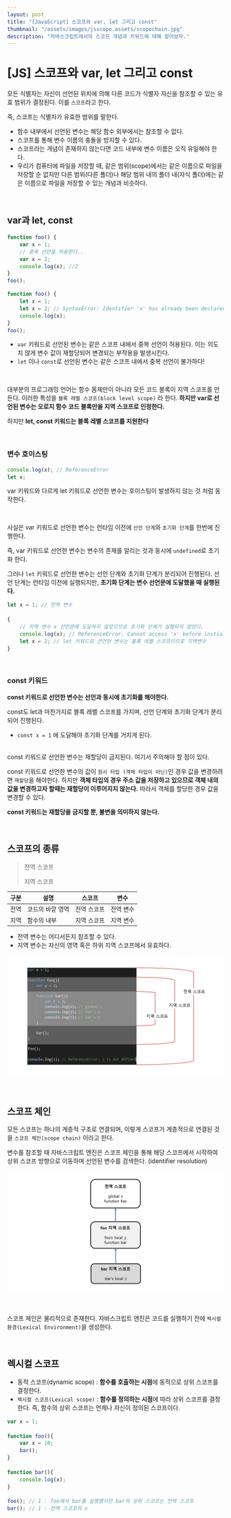 ```yaml
---
layout: post
title: "[JavaScript] 스코프와 var, let 그리고 const"
thumbnail: "/assets/images/jsscope.assets/scopechain.jpg"
description: "자바스크립트에서의 스코프 개념과 키워드에 대해 알아보자."
---
```


# [JS] 스코프와 var, let 그리고 const

모든 식별자는 자신이 선언된 위치에 의해 다른 코드가 식별자 자신을 참조할 수 있는 유효 범위가 결정된다. 이를 `스코프`라고 한다.

즉, 스코프는 식별자가 유효한 범위를 말한다.

- 함수 내부에서 선언된 변수는 해당 함수 외부에서는 참조할 수 없다.
- 스코프를 통해 변수 이름의 충돌을 방지할 수 있다.
- 스코프라는 개념이 존재하지 않는다면 코드 내부에 변수 이름은 오직 유일해야 한다.
- 우리가 컴퓨터에 파일을 저장할 때, 같은 범위(scope)에서는 같은 이름으로 파일을 저장할 순 없지만 다른 범위(다른 폴더)나 해당 범위 내의 폴더 내(자식 폴더)에는 같은 이름으로 파일을 저장할 수 있는 개념과 비슷하다.

<br>

## var과 let, const

```javascript
function foo() {
    var x = 1;
    // 중복 선언을 허용한다..
    var x = 2;
    console.log(x); //2
}
foo();
```

```javascript
function foo() {
    let x = 1;
    let x = 2; // SyntaxError: Identifier 'x' has already been declared
    console.log(x);
}
foo();
```

- `var` 키워드로 선언된 변수는 같은 스코프 내에서 중복 선언이 허용된다. 이는 의도치 않게 변수 값이 재할당되어 변경되는 부작용을 발생시킨다.
- `let` 이나 `const`로 선언된 변수는 같은 스코프 내에서 중복 선언이 불가하다!

<br>

대부분의 프로그래밍 언어는 함수 몸체만이 아니라 모든 코드 블록이 지역 스코프를 만든다. 이러한 특성을 `블록 레벨 스코프(block level scope)` 라 한다. **하지만 var로 선언된 변수는 오로지 함수 코드 블록만을 지역 스코프로 인정한다.**

하지만 **let, const 키워드는 블록 레벨 스코프를 지원한다**

<br>

### 변수 호이스팅

```javascript
console.log(x); // ReferenceError
let x;
```

var 키워드와 다르게 let 키워드로 선언한 변수는 호이스팅이 발생하지 않는 것 처럼 동작한다.

<br>

사실은 var 키워드로 선언한 변수는 런타임 이전에 `선언 단계`와 `초기화 단계`를 한번에 진행한다.

즉, var 키워드로 선언한 변수는 변수의 존재를 알리는 것과 동시에 `undefined`로 초기화 한다.

그러나 `let` 키워드로 선언한 변수는 선언 단계와 초기화 단계가 분리되어 진행된다. 선언 단계는 런타임 이전에 실행되지만, **초기화 단계는 변수 선언문에 도달했을 때 실행된다.**

```javascript
let x = 1; // 전역 변수

{	
    // 지역 변수 x 선언문에 도달하지 않았으므로 초기화 단계가 실행되지 않았다.
    console.log(x); // ReferenceError: Cannot access 'x' before initialization
    let x = 2; // let 키워드로 선언한 변수는 블록 레벨 스코프이므로 지역변수
}
```

<br>

### const 키워드

**const 키워드로 선언한 변수는 선언과 동시에 초기화를 해야한다.**

const도 let과 마찬가지로 블록 레벨 스코프를 가지며, 선언 단계와 초기화 단계가 분리되어 진행된다.

- `const x = 1` 에 도달해야 초기화 단계를 거치게 된다.

<br>const 키워드로 선언한 변수는 재할당이 금지된다. 여기서 주의해야 할 점이 있다.

const 키워드로 선언한 변수의 값이 `원시 타입 (객체 타입이 아닌)`인 경우 값을 변경하려면 `재할당`을 해야한다. 하지만 **객체 타입의 경우 주소 값을 저장하고 있으므로 객체 내의 값을 변경하고자 할때는 재할당이 이루어지지 않는다.** 따라서 객체를 할당한 경우 값을 변경할 수 있다.

**const 키워드는 재할당을 금지할 뿐, 불변을 의미하지 않는다.**

<br>

## 스코프의 종류

> 전역 스코프
>
> 지역 스코프

| 구분 | 설명             | 스코프      | 변수      |
| ---- | ---------------- | ----------- | --------- |
| 전역 | 코드의 바깥 영역 | 전역 스코프 | 전역 변수 |
| 지역 | 함수의 내부      | 지역 스코프 | 지역 변수 |

- 전역 변수는 어디서든지 참조할 수 있다.
- 지역 변수는 자신의 영역 혹은 하위 지역 스코프에서 유효하다.

![](/assets/images/jsscope.assets/scope.jpg)

<br>

## 스코프 체인

모든 스코프는 하나의 계층적 구조로 연결되며, 이렇게 스코프가 계층적으로 연결된 것을 `스코프 체인(scope chain)` 이라고 한다.

변수를 참조할 때 자바스크립트 엔진은 스코프 체인을 통해 해당 스코프에서 시작하여 상위 스코프 방향으로 이동하며 선언된 변수를 검색한다. (identifier resolution)

![](/assets/images/jsscope.assets/scopechain.jpg)

<br>

스코프 체인은 물리적으로 존재한다. 자바스크립트 엔진은 코드를 실행하기 전에 `렉시컬 환경(Lexical Environment)`을 생성한다.

<br>

## 렉시컬 스코프

- 동적 스코프(dynamic scope) : **함수를 호출하는 시점**에 동적으로 상위 스코프를 결정한다.
- `렉시컬 스코프(Lexical scope)` : **함수를 정의하는 시점**에 따라 상위 스코프를 결정한다. 즉, 함수의 상위 스코프는 언제나 자신이 정의된 스코프이다.

```javascript
var x = 1;

function foo(){
    var x = 10;
    bar();
}

function bar(){
    console.log(x);
}

foo(); // 1 : foo에서 bar를 실행했지만 bar의 상위 스코프는 전역 스코프
bar(); // 1 : 전역 스코프의 x
```

